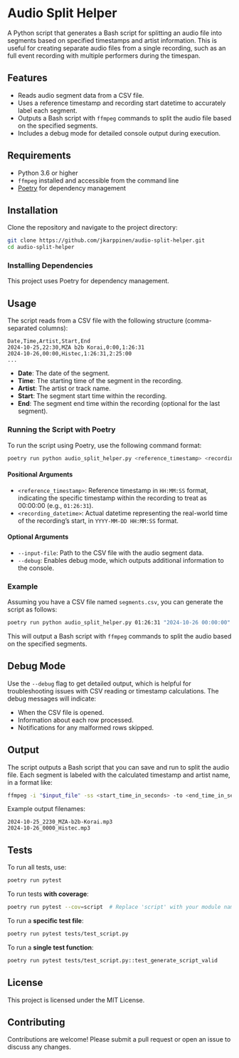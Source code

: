 
# Audio Split Helper

A Python script that generates a Bash script for splitting an audio file into segments based on specified timestamps and artist information. This is useful for creating separate audio files from a single recording, such as an full event recording with multiple performers during the timespan.

## Features
- Reads audio segment data from a CSV file.
- Uses a reference timestamp and recording start datetime to accurately label each segment.
- Outputs a Bash script with `ffmpeg` commands to split the audio file based on the specified segments.
- Includes a debug mode for detailed console output during execution.

## Requirements
- Python 3.6 or higher
- `ffmpeg` installed and accessible from the command line
- [Poetry](https://python-poetry.org/) for dependency management

## Installation

Clone the repository and navigate to the project directory:

```bash
git clone https://github.com/jkarppinen/audio-split-helper.git
cd audio-split-helper
```

### Installing Dependencies

This project uses Poetry for dependency management.

## Usage

The script reads from a CSV file with the following structure (comma-separated columns):

```plaintext
Date,Time,Artist,Start,End
2024-10-25,22:30,MZA b2b Korai,0:00,1:26:31
2024-10-26,00:00,Histec,1:26:31,2:25:00
...
```

- **Date**: The date of the segment.
- **Time**: The starting time of the segment in the recording.
- **Artist**: The artist or track name.
- **Start**: The segment start time within the recording.
- **End**: The segment end time within the recording (optional for the last segment).

### Running the Script with Poetry

To run the script using Poetry, use the following command format:

```bash
poetry run python audio_split_helper.py <reference_timestamp> <recording_datetime> --input-file <path_to_csv> [--debug]
```

#### Positional Arguments

- `<reference_timestamp>`: Reference timestamp in `HH:MM:SS` format, indicating the specific timestamp within the recording to treat as 00:00:00 (e.g., `01:26:31`).
- `<recording_datetime>`: Actual datetime representing the real-world time of the recording’s start, in `YYYY-MM-DD HH:MM:SS` format.

#### Optional Arguments

- `--input-file`: Path to the CSV file with the audio segment data.
- `--debug`: Enables debug mode, which outputs additional information to the console.

### Example

Assuming you have a CSV file named `segments.csv`, you can generate the script as follows:

```bash
poetry run python audio_split_helper.py 01:26:31 "2024-10-26 00:00:00" --input-file segments.csv --debug
```

This will output a Bash script with `ffmpeg` commands to split the audio based on the specified segments.

## Debug Mode

Use the `--debug` flag to get detailed output, which is helpful for troubleshooting issues with CSV reading or timestamp calculations. The debug messages will indicate:
- When the CSV file is opened.
- Information about each row processed.
- Notifications for any malformed rows skipped.

## Output

The script outputs a Bash script that you can save and run to split the audio file. Each segment is labeled with the calculated timestamp and artist name, in a format like:

```bash
ffmpeg -i "$input_file" -ss <start_time_in_seconds> -to <end_time_in_seconds> -c:a copy "<output_file>.mp3"
```

Example output filenames:

```plaintext
2024-10-25_2230_MZA-b2b-Korai.mp3
2024-10-26_0000_Histec.mp3
```

## Tests

To run all tests, use:

```sh
poetry run pytest
```

To run tests **with coverage**:

```sh
poetry run pytest --cov=script  # Replace 'script' with your module name
```

To run a **specific test file**:

```sh
poetry run pytest tests/test_script.py
```

To run a **single test function**:

```sh
poetry run pytest tests/test_script.py::test_generate_script_valid
```

## License
This project is licensed under the MIT License.

## Contributing
Contributions are welcome! Please submit a pull request or open an issue to discuss any changes.

